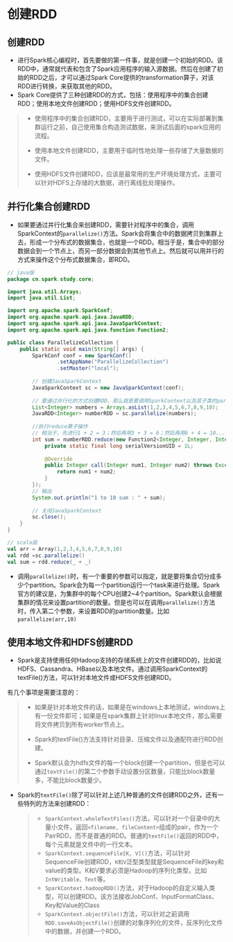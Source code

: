 # 创建RDD

## 创建RDD

- 进行Spark核心编程时，首先要做的第一件事，就是创建一个初始的RDD。该RDD中，通常就代表和包含了Spark应用程序的输入源数据。然后在创建了初始的RDD之后，才可以通过Spark Core提供的transformation算子，对该RDD进行转换，来获取其他的RDD。
- Spark Core提供了三种创建RDD的方式，包括：使用程序中的集合创建RDD；使用本地文件创建RDD；使用HDFS文件创建RDD。

> - 使用程序中的集合创建RDD，主要用于进行测试，可以在实际部署到集群运行之前，自己使用集合构造测试数据，来测试后面的spark应用的流程。
>
> - 使用本地文件创建RDD，主要用于临时性地处理一些存储了大量数据的文件。
>
> - 使用HDFS文件创建RDD，应该是最常用的生产环境处理方式，主要可以针对HDFS上存储的大数据，进行离线批处理操作。

## 并行化集合创建RDD

- 如果要通过并行化集合来创建RDD，需要针对程序中的集合，调用SparkContext的`parallelize()`方法。Spark会将集合中的数据拷贝到集群上去，形成一个分布式的数据集合，也就是一个RDD。相当于是，集合中的部分数据会到一个节点上，而另一部分数据会到其他节点上。然后就可以用并行的方式来操作这个分布式数据集合，即RDD。

```java
// java版
package cn.spark.study.core;

import java.util.Arrays;
import java.util.List;

import org.apache.spark.SparkConf;
import org.apache.spark.api.java.JavaRDD;
import org.apache.spark.api.java.JavaSparkContext;
import org.apache.spark.api.java.function.Function2;

public class ParallelizeCollection {
	public static void main(String[] args) {
		SparkConf conf = new SparkConf()
				.setAppName("ParallelizeCollection")
				.setMaster("local");
		
		// 创建JavaSparkContext
		JavaSparkContext sc = new JavaSparkContext(conf);
		
		// 要通过并行化的方式创建RDD，那么就是要调用SparkContext以及其子类的parallelize()方法
		List<Integer> numbers = Arrays.asList(1,2,3,4,5,6,7,8,9,10);
		JavaRDD<Integer> numberRDD = sc.parallelize(numbers);
		
		//执行reduce算子操作
		// 相当于，先进行1 + 2 = 3；然后再用3 + 3 = 6；然后再用6 + 4 = 10...一次类推
		int sum = numberRDD.reduce(new Function2<Integer, Integer, Integer>(){
			private static final long serialVersionUID = 1L;
			
			@Override
			public Integer call(Integer num1, Integer num2) throws Exception{
				return num1 + num2;
			}
		});
		// 输出
		System.out.println("1 to 10 sum : " + sum);
		
		// 关闭JavaSparkContext
		sc.close();
	}
}

```



```scala
// scala版
val arr = Array(1,2,3,4,5,6,7,8,9,10)
val rdd =sc.parallelize()
val sum = rdd.reduce(_ + _)
```

- 调用`parallelize()`时，有一个重要的参数可以指定，就是要将集合切分成多少个partition。Spark会为每一个partition运行一个task来进行处理。Spark官方的建议是，为集群中的每个CPU创建2~4个partition。Spark默认会根据集群的情况来设置partition的数量。但是也可以在调用`parallelize()`方法时，传入第二个参数，来设置RDD的partition数量。比如`parallelize(arr,10)`

## 使用本地文件和HDFS创建RDD

- Spark是支持使用任何Hadoop支持的存储系统上的文件创建RDD的，比如说HDFS、Cassandra、HBase以及本地文件。通过调用SparkContext的textFile()方法，可以针对本地文件或HDFS文件创建RDD。

有几个事项是需要注意的：

> - 如果是针对本地文件的话，如果是在windows上本地测试，windows上有一份文件即可；如果是在spark集群上针对linux本地文件，那么需要将文件拷贝到所有worker节点上。
>
> - Spark的textFile()方法支持针对目录、压缩文件以及通配符进行RDD创建。
>
> - Spark默认会为hdfs文件的每一个block创建一个partition，但是也可以通过`textFile()`的第二个参数手动设置分区数量，只能比block数量多，不能比block数量少。

- Spark的`textFile()`除了可以针对上述几种普通的文件创建RDD之外，还有一些特列的方法来创建RDD：



  > - `SparkContext.wholeTextFiles()`方法，可以针对一个目录中的大量小文件，返回`<filename, fileContent>`组成的pair，作为一个PairRDD，而不是普通的RDD。普通的`textFile()`返回的RDD中，每个元素就是文件中的一行文本。
  > - `SparkContext.sequenceFile[K, V]()`方法，可以针对SequenceFile创建RDD，`K和V`泛型类型就是SequenceFile的key和value的类型。K和V要求必须是Hadoop的序列化类型，比如`IntWritable、Text`等。
  > - `SparkContext.hadoopRDD()`方法，对于Hadoop的自定义输入类型，可以创建RDD。该方法接收JobConf、InputFormatClass、Key和Value的Class
  > - `SparkContext.objectFile()`方法，可以针对之前调用`RDD.saveAsObjectFile()`创建的对象序列化的文件，反序列化文件中的数据，并创建一个RDD。

